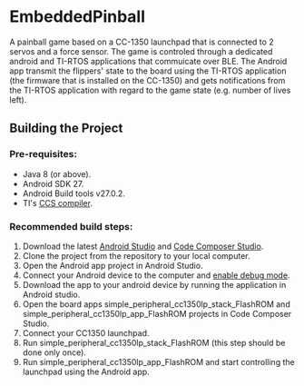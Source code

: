 # EmbeddedPinball

A painball game based on a CC-1350 launchpad that is connected to 2 servos and a force sensor. The game is controled through a dedicated  android and TI-RTOS applications that commuicate over BLE. The Android app transmit the flippers' state to the board using the TI-RTOS application (the firmware that is installed on the CC-1350) and gets notifications from the TI-RTOS application with regard to the game state (e.g. number of lives left).


## Building the Project
### Pre-requisites:
- Java 8 (or above).
- Android SDK 27.
- Android Build tools v27.0.2.
- TI's [CCS compiler](http://processors.wiki.ti.com/index.php/Compiler_Releases).

### Recommended build steps:
1. Download the latest [Android Studio](https://developer.android.com/studio/index.html) and [Code Composer Studio](http://processors.wiki.ti.com/index.php/Download_CCS).
2. Clone the project from the repository to your local computer.
3. Open the Android app project in Android Studio.
4. Connect your Android device to the computer and [enable debug mode](https://www.howtogeek.com/129728/how-to-access-the-developer-options-menu-and-enable-usb-debugging-on-android-4.2/).
5. Download the app to your android device by running the application in Android studio.
6. Open the board apps simple_peripheral_cc1350lp_stack_FlashROM and simple_peripheral_cc1350lp_app_FlashROM projects in Code Composer Studio.
7. Connect your CC1350 launchpad.
8. Run simple_peripheral_cc1350lp_stack_FlashROM (this step should be done only once).
9. Run simple_peripheral_cc1350lp_app_FlashROM and start controlling the launchpad using the Android app.
